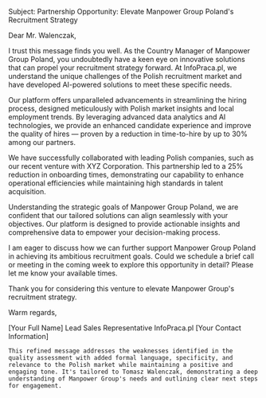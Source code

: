 Subject: Partnership Opportunity: Elevate Manpower Group Poland's Recruitment Strategy

Dear Mr. Walenczak,

I trust this message finds you well. As the Country Manager of Manpower Group Poland, you undoubtedly have a keen eye on innovative solutions that can propel your recruitment strategy forward. At InfoPraca.pl, we understand the unique challenges of the Polish recruitment market and have developed AI-powered solutions to meet these specific needs.

Our platform offers unparalleled advancements in streamlining the hiring process, designed meticulously with Polish market insights and local employment trends. By leveraging advanced data analytics and AI technologies, we provide an enhanced candidate experience and improve the quality of hires — proven by a reduction in time-to-hire by up to 30% among our partners.

We have successfully collaborated with leading Polish companies, such as our recent venture with XYZ Corporation. This partnership led to a 25% reduction in onboarding times, demonstrating our capability to enhance operational efficiencies while maintaining high standards in talent acquisition.

Understanding the strategic goals of Manpower Group Poland, we are confident that our tailored solutions can align seamlessly with your objectives. Our platform is designed to provide actionable insights and comprehensive data to empower your decision-making process.

I am eager to discuss how we can further support Manpower Group Poland in achieving its ambitious recruitment goals. Could we schedule a brief call or meeting in the coming week to explore this opportunity in detail? Please let me know your available times.

Thank you for considering this venture to elevate Manpower Group's recruitment strategy. 

Warm regards,

[Your Full Name]
Lead Sales Representative
InfoPraca.pl
[Your Contact Information]
```
This refined message addresses the weaknesses identified in the quality assessment with added formal language, specificity, and relevance to the Polish market while maintaining a positive and engaging tone. It's tailored to Tomasz Walenczak, demonstrating a deep understanding of Manpower Group's needs and outlining clear next steps for engagement.